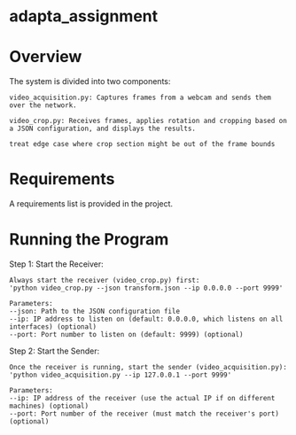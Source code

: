 # adapta_assignment


# Overview
The system is divided into two components:

    video_acquisition.py: Captures frames from a webcam and sends them over the network.
    
    video_crop.py: Receives frames, applies rotation and cropping based on a JSON configuration, and displays the results.

    treat edge case where crop section might be out of the frame bounds
    

# Requirements
A requirements list is provided in the project.


# Running the Program
Step 1: Start the Receiver:

    Always start the receiver (video_crop.py) first:
    'python video_crop.py --json transform.json --ip 0.0.0.0 --port 9999'

    Parameters:
    --json: Path to the JSON configuration file
    --ip: IP address to listen on (default: 0.0.0.0, which listens on all interfaces) (optional)
    --port: Port number to listen on (default: 9999) (optional)

Step 2: Start the Sender:

    Once the receiver is running, start the sender (video_acquisition.py):
    'python video_acquisition.py --ip 127.0.0.1 --port 9999'

    Parameters:
    --ip: IP address of the receiver (use the actual IP if on different machines) (optional)
    --port: Port number of the receiver (must match the receiver's port) (optional)